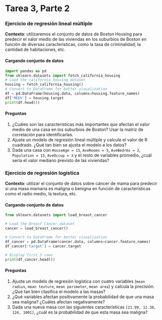 # Tarea 3, Parte 2

### Ejercicio de regresión lineal múltiple

**Contexto**: utilizaremos el conjunto de datos de Boston Housing para predecir el valor medio de las viviendas en los suburbios de Boston en función de diversas características, como la tasa de criminalidad, la cantidad de habitaciones, etc.

#### Cargando conjunto de datos

```python
import pandas as pd
from sklearn.datasets import fetch_california_housing
# Load the california housing dataset
housing = fetch_california_housing()
# Convert to DataFrame for better visualization
df = pd.DataFrame(housing.data, columns=housing.feature_names)
df['MEDV'] = housing.target
print(df.head())
```

#### Preguntas

1. ¿Cuáles son las características más importantes que afectan el valor medio de una casa en los suburbios de Boston? Usar la matriz de correlación para identificarlas.
2. Ajuste un modelo de regresión lineal múltiple y calcule el valor de R cuadrado. ¿Qué tan bien se ajusta el modelo a los datos?
3. Dada una casa con `HouseAge = 15`, `AveRooms = 5`, `AveBedrms = 2`, `Population = 15`, `AveOccup = 3` y el resto de variables promedio, ¿cuál sería el valor mediano previsto de las viviendas?

### Ejercicio de regresión logística

**Contexto**: utilizar el conjunto de datos sobre cáncer de mama para predecir si una masa mamaria es maligna o benigna en función de características como el radio medio, la textura, etc.

#### Cargando conjunto de datos

```python
from sklearn.datasets import load_breast_cancer

# Load the Breast Cancer dataset
cancer = load_breast_cancer()

# Convert to DataFrame for better visualization
df_cancer = pd.DataFrame(cancer.data, columns=cancer.feature_names)
df_cancer['target'] = cancer.target

# Display first 5 rows
print(df_cancer.head())
```

#### Preguntas

1. Ajuste un modelo de regresión logística con cuatro variables (`mean radius`, `mean texture`, `mean perimeter`, `mean area`) y calcula la precisión. ¿Qué tan bien clasifica el modelo a las masas?
2. ¿Qué variables afectan positivamente la probabilidad de que una masa sea maligna? ¿Cuáles afectan negativamente?
3. Dada una nueva masa con las siguientes características `[21.99, 12.38, 124, 1001]`, ¿cuál es la probabilidad de que esta masa sea maligna?

